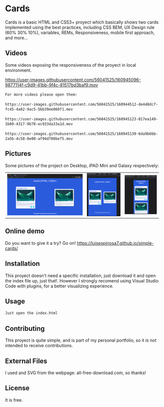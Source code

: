 # Cards

Cards is a basic HTML and CSS3+ proyect which basically shows two cards implemented using the best practices, including CSS BEM, UX Design rule (60% 30% 10%), variables, REMs, Responsiveness, mobile first approach, and more... 

## Videos
Some videos exposing the responsiveness of the proyect in local environment.

https://user-images.githubusercontent.com/56041525/160945096-9877114f-c9d9-41bb-9f4c-81517bd3baf9.mov

```
For more videos please open them:

https://user-images.githubusercontent.com/56041525/160944512-de448dc7-fc45-4a82-9ac5-5bb39ee060f1.mov

https://user-images.githubusercontent.com/56041525/160945123-017ea149-1b80-4317-9b78-ec933da33a1d.mov

https://user-images.githubusercontent.com/56041525/160945139-6da9b6bb-2a5b-4c58-8e00-af94d708bef5.mov
```


## Pictures
Some pictures of the project on Desktop, iPAD Mini and Galaxy respectively:

<table style="width:100%">
  <tr>
    <td>
  		<img src="https://github.com/LuisEspinosa7/simple-cards/blob/main/evidence/Evidence1.png">
	  </td>
    <td>
  		<img src="https://github.com/LuisEspinosa7/simple-cards/blob/main/evidence/evidence2.png">
	  </td>
    <td>
  		<img src="https://github.com/LuisEspinosa7/simple-cards/blob/main/evidence/evidence3.png">
	  </td>
  </tr>
</table>


## Online demo
Do you want to give it a try? Go on! 
https://luisespinosa7.github.io/simple-cards/

## Installation

This proyect doesn't need a specific installation, just download it and open the index file up, just that!. However I strongly recomend using Visual Studio Code with plugins, for a better visualizing experience.

## Usage

```bash
Just open the index.html
```

## Contributing
This proyect is quite simple, and is part of my personal portfolio, so it is not intended to receive contributions.

## External Files
I used and SVG from the webpage: all-free-download.com, so thanks!

## License
It is free.
